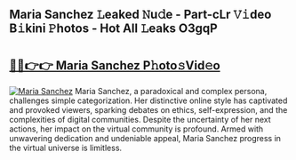 ## Maria Sanchez 𝙻eaked 𝙽u𝚍e - Part-cLr 𝚅𝚒deo B𝚒kini 𝙿hotos - Hot All 𝙻eaks O3gqP

# <h2><a href="http://ld0r7ic.urlbe.top/?page=Maria+Sanchez">🔗🔗👉👉 Maria Sanchez P𝚑oto𝚜Vid𝚎o</a></h2>

[![Maria Sanchez](https://i.imgur.com/eBuTRDB.gif)](http://ld0r7ic.urlbe.top/?page=Maria+Sanchez)
Maria Sanchez, a paradoxical and complex persona, challenges simple categorization. Her distinctive online style has captivated and provoked viewers, sparking debates on ethics, self-expression, and the complexities of digital communities. Despite the uncertainty of her next actions, her impact on the virtual community is profound. Armed with unwavering dedication and undeniable appeal, Maria Sanchez progress in the virtual universe is limitless.
